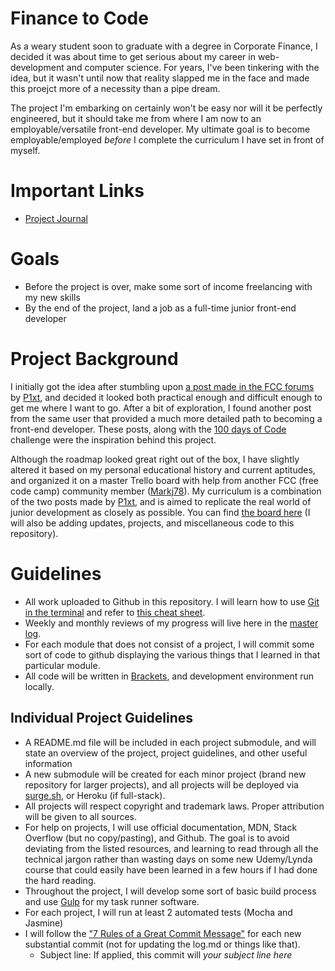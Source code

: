 # Finance to Code

As a weary student soon to graduate with a degree in Corporate Finance, I decided it was about time to get serious about my career in web-development and computer science.  For years, I've been tinkering with the idea, but it wasn't until now that reality slapped me in the face and made this proejct more of a necessity than a pipe dream.  

The project I'm embarking on certainly won't be easy nor will it be perfectly engineered, but it should take me from where I am now to an employable/versatile front-end developer.  My ultimate goal is to become employable/employed *before* I complete the curriculum I have set in front of myself. 

# Important Links

* [Project Journal](https://github.com/zachgoll/finance_to_code/blob/master/log.md) 

# Goals 

* Before the project is over, make some sort of income freelancing with my new skills 
* By the end of the project, land a job as a full-time junior front-end developer

# Project Background

I initially got the idea after stumbling upon [a post made in the FCC forums](https://forum.freecodecamp.com/t/computer-guide-get-job-ready-with-1-fcc-cert-3-projects-2-courses-and-10-books/64027) by [P1xt](https://forum.freecodecamp.com/users/P1xt), and decided it looked both practical enough and difficult enough to get me where I want to go.  After a bit of exploration, I found another post from the same user that provided a much more detailed path to becoming a front-end developer.  These posts, along with the [100 days of Code](https://medium.freecodecamp.com/join-the-100daysofcode-556ddb4579e4) challenge were the inspiration behind this project.  

Although the roadmap looked great right out of the box, I have slightly altered it based on my personal educational history and current aptitudes, and organized it on a master Trello board with help from another FCC (free code camp) community member ([Markj78](https://forum.freecodecamp.com/users/markj78)).  My curriculum is a combination of the two posts made by [P1xt](https://forum.freecodecamp.com/users/P1xt), and is aimed to replicate the real world of junior development as closely as possible.  You can find [the board here](https://trello.com/b/jUujIqxP) (I will also be adding updates, projects, and miscellaneous code to this repository). 

# Guidelines  

* All work uploaded to Github in this repository.  I will learn how to use [Git in the terminal](http://gitimmersion.com/index.html) and refer to [this cheat sheet](https://education.github.com/git-cheat-sheet-education.pdf).
* Weekly and monthly reviews of my progress will live here in the [master log](https://github.com/zachgoll/finance_to_code/blob/master/log.md).
* For each module that does not consist of a project, I will commit some sort of code to github displaying the various things that I learned in that particular module.
* All code will be written in [Brackets](http://brackets.io/), and development environment run locally. 

## Individual Project Guidelines

* A README.md file will be included in each project submodule, and will state an overview of the project, project guidelines, and other useful information
* A new submodule will be created for each minor project (brand new repository for larger projects), and all projects will be deployed via [surge.sh](https://www.youtube.com/watch?v=LZA8QVLOinE), or Heroku (if full-stack).
* All projects will respect copyright and trademark laws.  Proper attribution will be given to all sources. 
* For help on projects, I will use official documentation, MDN, Stack Overflow (but no copy/pasting), and Github.  The goal is to avoid deviating from the listed resources, and learning to read through all the technical jargon rather than wasting days on some new Udemy/Lynda course that could easily have been learned in a few hours if I had done the hard reading.
* Throughout the project, I will develop some sort of basic build process and use [Gulp](http://gulpjs.com/) for my task runner software.
* For each project, I will run at least 2 automated tests (Mocha and Jasmine)
* I will follow the ["7 Rules of a Great Commit Message"](https://chris.beams.io/posts/git-commit/) for each new substantial commit (not for updating the log.md or things like that).
  * Subject line: If applied, this commit will *your subject line here*






